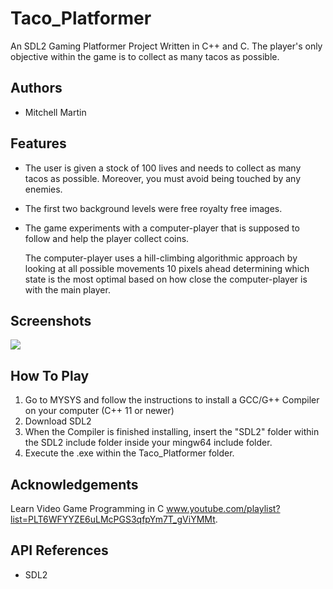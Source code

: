 
# Taco_Platformer

An SDL2 Gaming Platformer Project Written in C++ and C. The player's only objective within the game is to collect as many tacos as possible.
## Authors
- Mitchell Martin
## Features

- The user is given a stock of 100 lives and
  needs to collect as many tacos as possible.
  Moreover, you must avoid being touched by
  any enemies.
- The first two background levels were free royalty free images.
- The game experiments with a computer-player that is
  supposed to follow and help the player collect coins.
  
  The computer-player uses a hill-climbing algorithmic approach by looking at all possible movements 10 pixels ahead determining which state is the most optimal based on how close the computer-player is with the main player. 
  


## Screenshots
<p float="left">
   <img src="https://i.postimg.cc/DyxWmG2g/try-screen.png width="790" />
</p>

## How To Play

1. Go to MYSYS and follow the instructions to install a GCC/G++ Compiler on your computer (C++ 11 or newer)
2. Download SDL2
3. When the Compiler is finished installing, insert the "SDL2" folder within the SDL2 include folder
   inside your mingw64 include folder.
4. Execute the .exe within the Taco_Platformer folder.

## Acknowledgements

Learn Video Game Programming in C www.youtube.com/playlist?list=PLT6WFYYZE6uLMcPGS3qfpYm7T_gViYMMt.


## API References

- SDL2
